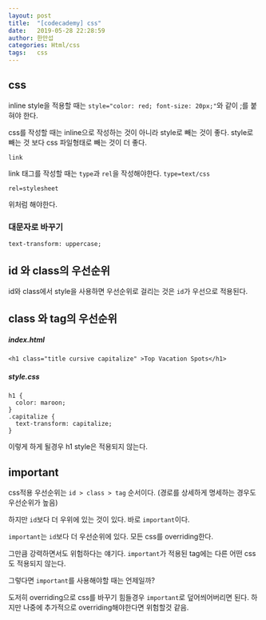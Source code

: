 ```yaml
---
layout: post
title:  "[codecademy] css"
date:   2019-05-28 22:28:59
author: 한만섭
categories: Html/css
tags:	css
---
```



## css 

inline style을 적용할 때는 `style="color: red; font-size: 20px;"`와 같이 ;를 붙혀야 한다.

css를 작성할 때는 inline으로 작성하는 것이 아니라 style로 빼는 것이 좋다.
style로 빼는 것 보다 css 파일형태로 빼는 것이 더 좋다.

`link`

link 태그를 작성할 때는 `type`과 `rel`을 작성해야한다. 
`type=text/css` 

`rel=stylesheet`

위처럼 해야한다.

### 대문자로 바꾸기 
`text-transform: uppercase;`

## id 와 class의 우선순위 
id와 class에서 style을 사용하면 우선순위로 걸리는 것은 `id`가 우선으로 적용된다.

## class 와 tag의 우선순위

##### index.html
```
<h1 class="title cursive capitalize" >Top Vacation Spots</h1>
```

##### style.css
```
h1 {
  color: maroon;
}
.capitalize {
  text-transform: capitalize;
}
```
이렇게 하게 될경우 h1 style은 적용되지 않는다.



## important

css적용 우선순위는 ` id > class > tag ` 순서이다. (경로를 상세하게 명세하는 경우도 우선순위가 높음)

하지만 `id`보다 더 우위에 있는 것이 있다. 바로 `important`이다. 

`important`는 `id`보다 더 우선순위에 있다. 모든 css를 overriding한다.

그만큼 강력하면서도 위험하다는 얘기다. `important`가 적용된 tag에는 다른 어떤 css도 적용되지 않는다. 



그렇다면 `important`를 사용해야할 때는 언제일까?



도저히 overriding으로 css를 바꾸기 힘들경우 `important`로 덮어씌어버리면 된다. 하지만 나중에 추가적으로 overriding해야한다면 위험할것 같음.


